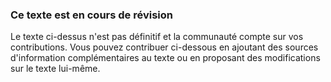 ### Ce texte est en cours de révision

Le texte ci-dessus n'est pas définitif et la communauté compte sur vos contributions. Vous pouvez contribuer ci-dessous en ajoutant des sources d'information complémentaires au texte ou en proposant des modifications sur le texte lui-même.